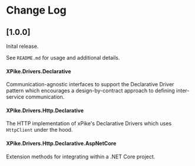 # Change Log

## [1.0.0]

Inital release.

See `README.md` for usage and additional details.

#### XPike.Drivers.Declarative

Communication-agnostic interfaces to support the Declarative Driver pattern which
encourages a design-by-contract approach to defining inter-service communication.

#### XPike.Drivers.Http.Declarative

The HTTP implementation of xPike's Declarative Drivers which uses `HttpClient` under the hood.

#### XPike.Drivers.Http.Declarative.AspNetCore

Extension methods for integrating within a .NET Core project.